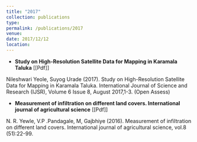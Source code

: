 ```yaml
---
title: "2017"
collection: publications
type: 
permalink: /publications/2017
venue:
date: 2017/12/12
location: 
---
```


- **Study on High-Resolution Satellite Data for Mapping in Karamala Taluka** [[Pdf]]
    
Nileshwari Yeole, Suyog Urade (2017). Study on High-Resolution Satellite Data for Mapping in Karamala Taluka. International Journal of Science and Research (IJSR), Volume 6 Issue 8, August 2017,1-3. (Open Assess)


- **Measurement of infiltration on different land covers. International journal of agricultural science** [[Pdf]]
    
N. R. Yewle, V.P .Pandagale, M, Gajbhiye (2016). Measurement of infiltration on different land covers. International journal of agricultural science, vol.8 (51):22-99. 

    
    
